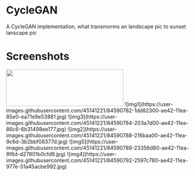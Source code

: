 # CycleGAN
A CycleGAN implementation, what transmorms an landscape pic to sunset lanscape pic
# Screenshots
 <img src="https://user-images.githubusercontent.com/45141221/84590782-1dd82300-ae42-11ea-85e0-ea71e9e53881.jpg" height="100" width="320"/>
 ![img1](https://user-images.githubusercontent.com/45141221/84590782-1dd82300-ae42-11ea-85e0-ea71e9e53881.jpg)
![img3](https://user-images.githubusercontent.com/45141221/84590784-203a7d00-ae42-11ea-86c6-6b31498ee177.jpg)
![img2](https://user-images.githubusercontent.com/45141221/84590788-216baa00-ae42-11ea-9c6d-3b2bbf08377d.jpg)
![img5](https://user-images.githubusercontent.com/45141221/84590789-23356d80-ae42-11ea-8f6d-d27801b0cfd9.jpg)
![img4](https://user-images.githubusercontent.com/45141221/84590792-2597c780-ae42-11ea-977e-51a45acbe992.jpg)

